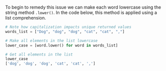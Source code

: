 <!--title={.lower() Method}-->

To begin to remedy this issue we can make each word lowercase using the string method `.lower()`. In the code below, this method is applied using a list comprehension.

```python
# Note how capitalization impacts unique returned values
words_list = ["Dog", "dog", "dog", "cat", "cat", ","]

# Make all elements in the list lowercase
lower_case = [word.lower() for word in words_list]

# Get all elements in the list
lower_case
['dog', 'dog', 'dog', 'cat', 'cat', ',']
```

